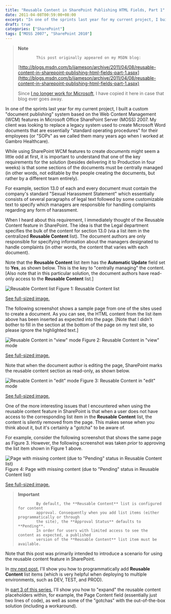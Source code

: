 ```yaml
---
title: "Reusable Content in SharePoint Publishing HTML Fields, Part 1"
date: 2011-04-08T00:59:00+08:00
excerpt: "In one of the sprints last year for my current project, I built a custom \"document publishing\" system based on the Web Content Management (WCM) features in Microsoft Office SharePoint Server (MOSS) 2007. My client was looking to replace a legacy system..."
draft: true
categories: ["SharePoint"]
tags: ["MOSS 2007", "SharePoint 2010"]
---
```


> **Note**
> 
>             This post originally appeared on my MSDN blog:
> 
> [http://blogs.msdn.com/b/jjameson/archive/2011/04/08/reusable-content-in-sharepoint-publishing-html-fields-part-1.aspx](http://blogs.msdn.com/b/jjameson/archive/2011/04/08/reusable-content-in-sharepoint-publishing-html-fields-part-1.aspx)
> 
> Since [I no longer work for Microsoft](/blog/jjameson/2011/09/02/last-day-with-microsoft), I have copied it here in case that blog                 ever goes away.

In one of the sprints last year for my current project, I built a custom "document         publishing" system based on the Web Content Management (WCM) features in Microsoft         Office SharePoint Server (MOSS) 2007. My client was looking to replace a legacy         system used to create Microsoft Word documents that are essentially "standard operating         procedures" for their employees (or "SOPs" as we called them many years ago when         I worked at Gambro Healthcare).

While using SharePoint WCM features to create *documents* might seem a little         odd at first, it is important to understand that one of the key requirements for         the solution (besides delivering it to Production in four weeks) is that some sections         of the documents must be centrally managed (in other words, not editable by the         people creating the documents, but rather by a different team entirely).

For example, section 13.0 of each and every document must contain the company's         standard "Sexual Harassment Statement" which essentially consists of several paragraphs         of legal text followed by some customizable text to specify which managers are responsible         for handling complaints regarding any form of harassment.

When I heard about this requirement, I immediately thought of the Reusable Content         feature in SharePoint. The idea is that the Legal department specifies the bulk         of the content for section 13.0 (via a list item in the centralized **Reusable
Content** list). The document authors are only responsible for specifying         information about the managers designated to handle complaints (in other words,         the content that varies with each document).

Note that the **Reusable Content** list item has the **Automatic
Update** field set to **Yes**, as shown below. This is the         key to "centrally managing" the content. [Also note that in this particular solution,         the document authors have read-only access to the **Reusable Content**          list.]

![Reusable Content list](https://www.technologytoolbox.com/blog/images/www_technologytoolbox_com/blog/jjameson/9/r_Reusable-Content-List.png)
Figure 1: Reusable Content list

[See full-sized image.](/blog/images/www_technologytoolbox_com/blog/jjameson/9/o_Reusable-Content-List.png)

The following screenshot shows a sample page from one of the sites used to create         a document. As you can see, the HTML content from the list item above has been inserted         as expected into the page. [Note that I didn't bother to fill in the section at         the bottom of the page on my test site, so please ignore the highlighted text.]

![Reusable Content in &quot;view&quot; mode](https://www.technologytoolbox.com/blog/images/www_technologytoolbox_com/blog/jjameson/9/r_Reusable-Content.png)
Figure 2: Reusable Content in "view" mode

[See full-sized image.](/blog/images/www_technologytoolbox_com/blog/jjameson/9/o_Reusable-Content.png)

Note that when the document author is editing the page, SharePoint marks the reusable         content section as read-only, as shown below.

![Reusable Content in &quot;edit&quot; mode](https://www.technologytoolbox.com/blog/images/www_technologytoolbox_com/blog/jjameson/9/r_Reusable-Content-edit-mode.png)
Figure 3: Reusable Content in "edit" mode

[See full-sized image.](/blog/images/www_technologytoolbox_com/blog/jjameson/9/o_Reusable-Content-edit-mode.png)

One of the more interesting issues that I encountered when using the reusable content         feature in SharePoint is that when a user does not have access to the corresponding         list item in the **Reusable Content** list, the content is silently         removed from the page. This makes sense when you think about it, but it's certainly         a "gotcha" to be aware of.

For example, consider the following screenshot that shows the same page as Figure         3. However, the following screenshot was taken *prior* to approving the list         item shown in Figure 1 above.

![Page with missing content (due to &quot;Pending&quot; status in Reusable Content list)](https://www.technologytoolbox.com/blog/images/www_technologytoolbox_com/blog/jjameson/9/r_Reusable-Content-missing-content.png)
Figure 4: Page with missing content (due to "Pending" status in Reusable Content
list)

[See full-sized image.](/blog/images/www_technologytoolbox_com/blog/jjameson/9/o_Reusable-Content-missing-content.png)

> **Important**
> 
>             By default, the **Reusable Content** list is configured for content
>             approval. Consequently when you add list items (either programmatically or through
>             the site), the **Approval Status** defaults to **Pending**.
>             In order for users with limited access to see the content as expected, a published
>             version of the **Reusable Content** list item must be available.

Note that this post was primarily intended to introduce a scenario for using the         reusable content feature in SharePoint.

In [my next post](/blog/jjameson/2011/04/13/reusable-content-in-sharepoint-publishing-html-fields-part-2), I'll show you how to programmatically add **Reusable Content** list items (which is very helpful when deploying to multiple environments,         such as DEV, TEST, and PROD).

In [part 3 of this series](/blog/jjameson/2011/04/14/reusable-content-in-sharepoint-publishing-html-fields-part-3), I'll show you how to "expand" the reusable content         placeholders within, for example, the Page Content field (essentially just two lines         of code), as well as some of the "gotchas" with the out-of-the-box solution (including         a workaround).

